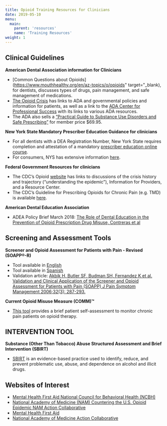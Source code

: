 ```yaml
---
title: Opioid Training Resources for Clinicians
date: 2019-05-10
menu:
  main:
    parent: 'resources'
    name: 'Training Resources'
weight: 1
---
```

## Clinical Guidelines
__American Dental Association information for Clinicians__

* [Common Questions about Opioids](https://www.mouthhealthy.org/en/az-topics/o/opioids" target="_blank), for dentists, discusses types of drugs, pain management, and safe management of medications.
* [The Opioid Crisis](https://www.ada.org/en/advocacy/advocacy-issues/opioid-crisis) has links to ADA and governmental policies and information for patients, as well as a link to the [ADA Center for Professional Success](https://success.ada.org/en/wellness/preventing-opioid-abuse) with its links to various ADA resources.
* The ADA also sells a [“Practical Guide to Substance Use Disorders and Safe Prescribing”](https://ebusiness.ada.org/productcatalog/product.aspx?ID=8349) for member price $69.95.

__New York State Mandatory Prescriber Education Guidance for clinicians__

* For all dentists with a DEA Registration Number, New York State requires completion and attestation of a mandatory [prescriber education online course](https://www.health.ny.gov/professionals/narcotic/mandatory_prescriber_education/).
* For consumers, NYS has extensive information [here](https://www.health.ny.gov/community/opioid_epidemic/opioid_basics.htm).

__Federal Government Resources for clinicians__

* The CDC’s Opioid [website](https://www.cdc.gov/drugoverdose/opioids/index.html) has links to discussions of the crisis history and trajectory (“understanding the epidemic”), Information for Providers, and a Resource Center.
* The CDC’s Guideline for Prescribing Opioids for Chronic Pain (e.g. TMD) is available [here](https://www.cdc.gov/mmwr/volumes/65/rr/rr6501e1.htm?CDC_AA_refVal=https%3A%2F%2Fwww.cdc.gov%2Fmmwr%2Fvolumes%2F65%2Frr%2Frr6501e1er.htm).

__American Dental Education Association__

* ADEA Policy Brief March 2018: [The Role of Dental Education in the Prevention of Opioid Prescription Drug Misuse, Contreras et al](http://www.adea.org/policy/white-papers/preventing-opioid-prescription-drug-misuse.aspx)

## Screening and Assessment Tools

__Screener and Opioid Assessment for Patients with Pain - Revised (SOAPP®-R)__

* Tool available in [English](http://www.ccwjc.com/Forms/Chronic%20Pain/SOAPP-R.pdf)
* Tool available in [Spanish](http://www.venturafamilymed.org/images/resources/palcare/soapp-r-spanish.pdf)
* Validation article: [Akbik H, Butler SF, Budman SH, Fernandez K et al. Validation and Clinical Application of the Screener and Opioid Assessment for Patients with Pain (SOAPP) J Pain Symptom Management 2006;32(3): 287-293.](https://doi.org/10.1016/j.jpainsymman.2006.03.010)

__Current Opioid Misuse Measure (COMM)™__

* [This tool](http://mytopcare.org/wp-content/uploads/2013/05/COMM.pdf) provides a brief patient self-assessment to monitor chronic pain patients on opioid therapy.

## INTERVENTION TOOL ##
__Substance (Other Than Tobacco) Abuse Structured Assessment and Brief Intervention (SBIRT)__

* [SBIRT](http://www.integration.samhsa.gov/clinical-practice/sbirt) is an evidence-based practice used to identify, reduce, and prevent problematic use, abuse, and dependence on alcohol and illicit drugs.

## Websites of Interest

* [Mental Health First Aid National Council for Behavioral Health (NCBH)](https://www.thenationalcouncil.org/opioid-use-disorders)
* [National Academy of Medicine (NAM) Countering the U.S. Opioid Epidemic NAM Action Collaborative](https://nam.edu)
* [Mental Health First Aid](www.thenationalcouncil.org)
* [National Academy of Medicine Action Collaborative](https://www.youtube.com/watch?v=SM_uGFLe-p4&feature=youtu.be)
